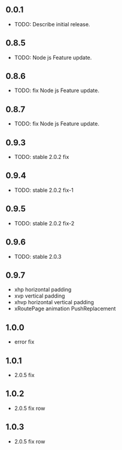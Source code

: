 ## 0.0.1

* TODO: Describe initial release.


## 0.8.5

* TODO: Node js Feature update.

## 0.8.6

* TODO: fix Node js Feature update.

## 0.8.7

* TODO: fix Node js Feature update.

## 0.9.3

* TODO: stable 2.0.2 fix

## 0.9.4

* TODO: stable 2.0.2 fix-1

## 0.9.5

* TODO: stable 2.0.2 fix-2


## 0.9.6

* TODO: stable 2.0.3 

## 0.9.7

* xhp horizontal padding
* xvp vertical padding
* xhvp horizontal vertical padding
* xRoutePage animation PushReplacement

## 1.0.0

* error fix

## 1.0.1

* 2.0.5 fix

## 1.0.2

*  2.0.5 fix row 

## 1.0.3

*  2.0.5 fix row 
